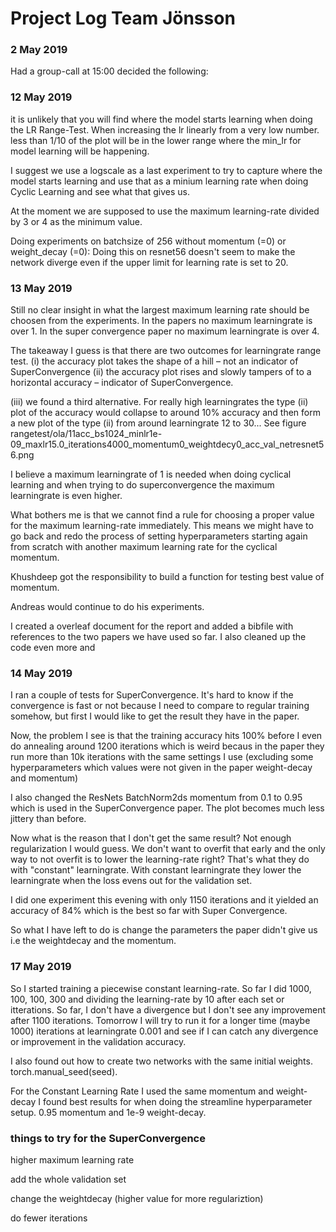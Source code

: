 # Project Log Team Jönsson

### 2 May 2019

Had a group-call at 15:00 decided the following:

### 12 May 2019 

it is unlikely that you will find where the model starts learning when doing the LR Range-Test. When increasing the lr linearly from a very low number. less than 1/10 of the plot will be in the lower range where the min_lr for model learning will be happening. 

I suggest we use a logscale as a last experiment to try to capture where the model starts learning and use that as a minium learning rate when doing Cyclic Learning and see what that gives us. 

At the moment we are supposed to use the maximum learning-rate divided by 3 or 4 as the minimum value. 

Doing experiments on batchsize of 256 without momentum (=0) or weight_decay (=0): 
Doing this on resnet56 doesn't seem to make the network diverge even if the upper limit for learning rate is set to 20. 

### 13 May 2019

Still no clear insight in what the largest maximum learning rate should be choosen from the experiments. In the papers no maximum learningrate is over 1. In the super convergence paper no maximum learningrate is over 4. 

The takeaway I guess is that there are two outcomes for learningrate range test. 
(i)  the accuracy plot takes the shape of a hill – not an indicator of SuperConvergence
(ii) the accuracy plot rises and slowly tampers of to a horizontal accuracy – indicator of SuperConvergence. 

(iii) we found a third alternative. For really high learningrates the type (ii) plot of the accuracy would collapse to around 10% accuracy and then form a new plot of the type (ii) from around learningrate 12 to 30... See figure rangetest/ola/11acc_bs1024_minlr1e-09_maxlr15.0_iterations4000_momentum0_weightdecy0_acc_val_netresnet56.png

I believe a maximum learningrate of 1 is needed when doing cyclical learning and when trying to do superconvergence the maximum learningrate is even higher. 

What bothers me is that we cannot find a rule for choosing a proper value for the maximum learning-rate immediately. This means we might have to go back and redo the process of setting hyperparameters starting again from scratch with another maximum learning rate for the cyclical momentum. 

Khushdeep got the responsibility to build a function for testing best value of momentum. 

Andreas would continue to do his experiments. 

I created a overleaf document for the report and added a bibfile with references to the two papers we have used so far. I also cleaned up the code even more and 

### 14 May 2019 

I ran a couple of tests for SuperConvergence. It's hard to know if the convergence is fast or not because I need to compare to regular training somehow, but first I would like to get the result they have in the paper. 

Now, the problem I see is that the training accuracy hits 100% before I even do annealing around 1200 iterations which is weird becaus in the paper they run more than 10k iterations with the same settings I use (excluding some hyperparameters which values were not given in the paper weight-decay and momentum) 

I also changed the ResNets BatchNorm2ds momentum from 0.1 to 0.95 which is used in the SuperConvergence paper. The plot becomes much less jittery than before. 

Now what is the reason that I don't get the same result? Not enough regularization I would guess. We don't want to overfit that early and the only way to not overfit is to lower the learning-rate right? That's what they do with "constant" learningrate. With constant learningrate they lower the learningrate when the loss evens out for the validation set. 

I did one experiment this evening with only 1150 iterations and it yielded an accuracy of 84% which is the best so far with Super Convergence. 

So what I have left to do is change the parameters the paper didn't give us i.e the weightdecay and the momentum. 

### 17 May 2019 

So I started training a piecewise constant learning-rate. So far I did 1000, 100, 100, 300 and dividing the learning-rate by 10 after each set or itterations. So far, I don't have a divergence but I don't see any improvement after 1100 iterations. Tomorrow I will try to run it for a longer time (maybe 1000) iterations at learningrate 0.001 and see if I can catch any divergence or improvement in the validation accuracy. 

I also found out how to create two networks with the same initial weights. torch.manual_seed(seed). 

For the Constant Learning Rate I used the same momentum and weight-decay I found best results for when doing the streamline hyperparameter setup. 0.95 momentum and 1e-9 weight-decay. 

### things to try for the SuperConvergence 

higher maximum learning rate 

add the whole validation set

change the weightdecay (higher value for more regulariztion) 

do fewer iterations 


